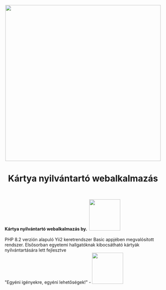 <p align="center">
    <a href="https://webnation.hu/" target="_blank">
        <img src="https://webnation.hu/img/logo.png" width="500px" height="auto">
    </a>
    <h1 align="center">Kártya nyilvántartó webalkalmazás</h1>
    <br>
</p>

<b>Kártya nyilvántartó webalkalmazás by.&nbsp;&nbsp;<a href="https://webnation.hu/"><img src="https://webnation.hu/img/logo.png" width="100px" heigth="auto"></a></b><br><br>
PHP 8.2 verzión alapuló Yii2 keretrendszer Basic appjében megvalósított rendszer. Elsősorban egyetemi hallgatóknak kibocsátható kártyák nyilvántartására lett fejlesztve<br>
"Egyéni igényekre, egyéni lehetőségek!" - <a href="https://webnation.hu/"><img src="https://webnation.hu/img/logo.png" width="100px" heigth="auto"></a>
